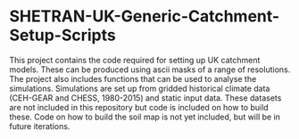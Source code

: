 # SHETRAN-UK-Generic-Catchment-Setup-Scripts

This project contains the code required for setting up UK catchment models. These can be produced using ascii masks of a range of resolutions.
The project also includes functions that can be used to analyse the simulations. 
Simulations are set up from gridded historical climate data (CEH-GEAR and CHESS, 1980-2015) and static input data. 
These datasets are not included in this repository but code is included on how to build these. Code on how to build the soil map is not yet included, but will be in future iterations.